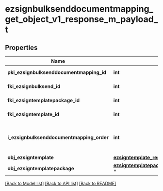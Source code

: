# ezsignbulksenddocumentmapping_get_object_v1_response_m_payload_t

## Properties
Name | Type | Description | Notes
------------ | ------------- | ------------- | -------------
**pki_ezsignbulksenddocumentmapping_id** | **int** | The unique ID of the Ezsignbulksenddocumentmapping. | 
**fki_ezsignbulksend_id** | **int** | The unique ID of the Ezsignbulksend | 
**fki_ezsigntemplatepackage_id** | **int** | The unique ID of the Ezsigntemplatepackage | [optional] 
**fki_ezsigntemplate_id** | **int** | The unique ID of the Ezsigntemplate | [optional] 
**i_ezsignbulksenddocumentmapping_order** | **int** | The order in which the Ezsigntemplate or Ezsigntemplatepackage will be presented to the signatory in the Ezsignfolder. | 
**obj_ezsigntemplate** | [**ezsigntemplate_response_compound_t**](ezsigntemplate_response_compound.md) \* |  | [optional] 
**obj_ezsigntemplatepackage** | [**ezsigntemplatepackage_response_compound_t**](ezsigntemplatepackage_response_compound.md) \* |  | [optional] 

[[Back to Model list]](../README.md#documentation-for-models) [[Back to API list]](../README.md#documentation-for-api-endpoints) [[Back to README]](../README.md)


